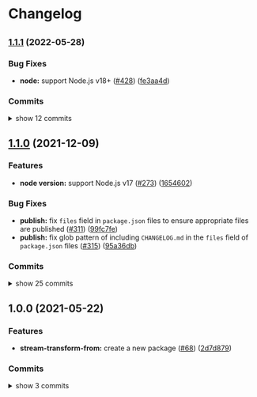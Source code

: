 # Changelog


## <span style="font-size:smaller">[1.1.1](https://www.github.com/sounisi5011/npm-packages/compare/stream-transform-from-v1.1.0...stream-transform-from-v1.1.1) (2022-05-28)</span>

### Bug Fixes

* **node:** support Node.js v18+ ([#428](https://www.github.com/sounisi5011/npm-packages/issues/428)) ([fe3aa4d](https://www.github.com/sounisi5011/npm-packages/commit/fe3aa4dc2b3830a3be20f979c79100298f4a8dc1))

### Commits

<details><summary>show 12 commits</summary>

* [`fe3aa4d`](https://www.github.com/sounisi5011/npm-packages/commit/fe3aa4dc2b3830a3be20f979c79100298f4a8dc1) fix(node): support Node.js v18+ ([#428](https://www.github.com/sounisi5011/npm-packages/issues/428))
* [`aa545ea`](https://www.github.com/sounisi5011/npm-packages/commit/aa545ea26f333c5fd2cbb0ad87a0bd4843754011) chore(deps): update test packages to v28 (major) ([#409](https://www.github.com/sounisi5011/npm-packages/issues/409))
* [`ad31b57`](https://www.github.com/sounisi5011/npm-packages/commit/ad31b578c35135d4ce27339e5508b0c348e0ad65) chore(deps): update dependency tsd to v0.20.0 ([#391](https://www.github.com/sounisi5011/npm-packages/issues/391))
* [`810a671`](https://www.github.com/sounisi5011/npm-packages/commit/810a67174b1b4b1a5da2b494a7b5672af8304aaa) chore(repo): support `exports` field in `package.json` ([#405](https://www.github.com/sounisi5011/npm-packages/issues/405))
* [`36f404d`](https://www.github.com/sounisi5011/npm-packages/commit/36f404d3cbc95a5f185b9bd950d3cd9bec43b4f1) chore(deps): update dependency typescript to v4.7.2 ([#394](https://www.github.com/sounisi5011/npm-packages/issues/394))
* [`2ac9051`](https://www.github.com/sounisi5011/npm-packages/commit/2ac90519a513eee5aa0512dc23c85d5d1d74c5e2) chore(deps): update dependency @types/node to v12.20.52 ([#376](https://www.github.com/sounisi5011/npm-packages/issues/376))
* [`70d79ca`](https://www.github.com/sounisi5011/npm-packages/commit/70d79ca740e38b1881099f65c29bdc1bc7e87c14) chore(deps): update test packages ([#375](https://www.github.com/sounisi5011/npm-packages/issues/375))
* [`8877bcc`](https://www.github.com/sounisi5011/npm-packages/commit/8877bcc0b8f753e7a9eea770cd40f571a2614efa) chore(deps): update test packages ([#345](https://www.github.com/sounisi5011/npm-packages/issues/345))
* [`534a5ca`](https://www.github.com/sounisi5011/npm-packages/commit/534a5cac91c8080b2fa757c44e40396159ae48bb) chore(deps): update dependency tsd to v0.19.1 ([#343](https://www.github.com/sounisi5011/npm-packages/issues/343))
* [`052d18e`](https://www.github.com/sounisi5011/npm-packages/commit/052d18e536dd21ee7105d4e3e96edd026591d7c8) chore(deps): update dependency @types/node to v12.20.41 ([#339](https://www.github.com/sounisi5011/npm-packages/issues/339))
* [`fae5414`](https://www.github.com/sounisi5011/npm-packages/commit/fae541487534c51fa7b8487ba89029355a8e0e06) chore(deps): update test packages ([#326](https://www.github.com/sounisi5011/npm-packages/issues/326))
* [`a3864e0`](https://www.github.com/sounisi5011/npm-packages/commit/a3864e00b975f1e7a33bc4e3f125b2686bb6f81e) chore(deps): update dependency typescript to v4.5.4 ([#324](https://www.github.com/sounisi5011/npm-packages/issues/324))

</details>


## [1.1.0](https://www.github.com/sounisi5011/npm-packages/compare/stream-transform-from-v1.0.0...stream-transform-from-v1.1.0) (2021-12-09)

### Features

* **node version:** support Node.js v17 ([#273](https://www.github.com/sounisi5011/npm-packages/issues/273)) ([1654602](https://www.github.com/sounisi5011/npm-packages/commit/1654602f39c434a9a72bb996a3dfd3d454c13e2f))

### Bug Fixes

* **publish:** fix `files` field in `package.json` files to ensure appropriate files are published ([#311](https://www.github.com/sounisi5011/npm-packages/issues/311)) ([99fc7fe](https://www.github.com/sounisi5011/npm-packages/commit/99fc7fe66eb180b7aeeaa10b60951b3767cbae3c))
* **publish:** fix glob pattern of including `CHANGELOG.md` in the `files` field of `package.json` files ([#315](https://www.github.com/sounisi5011/npm-packages/issues/315)) ([95a36db](https://www.github.com/sounisi5011/npm-packages/commit/95a36db45185784b37cdbf3843746b3e808d67b3))

### Commits

<details><summary>show 25 commits</summary>

* [`95a36db`](https://www.github.com/sounisi5011/npm-packages/commit/95a36db45185784b37cdbf3843746b3e808d67b3) fix(publish): fix glob pattern of including `CHANGELOG.md` in the `files` field of `package.json` files ([#315](https://www.github.com/sounisi5011/npm-packages/issues/315))
* [`99fc7fe`](https://www.github.com/sounisi5011/npm-packages/commit/99fc7fe66eb180b7aeeaa10b60951b3767cbae3c) fix(publish): fix `files` field in `package.json` files to ensure appropriate files are published ([#311](https://www.github.com/sounisi5011/npm-packages/issues/311))
* [`b84232b`](https://www.github.com/sounisi5011/npm-packages/commit/b84232b2183bc425ed7815ebd6f556b3f3c4e41d) chore(deps): update dependency ts-jest to v27.1.1 ([#307](https://www.github.com/sounisi5011/npm-packages/issues/307))
* [`82d8639`](https://www.github.com/sounisi5011/npm-packages/commit/82d8639c18fbd0c0a1d072ebf80bd802aa729933) chore(deps): update dependency ts-jest to v27.1.0 ([#302](https://www.github.com/sounisi5011/npm-packages/issues/302))
* [`2b6090c`](https://www.github.com/sounisi5011/npm-packages/commit/2b6090c91e9f4675bd9869dae0f3bcac9e4eb487) chore(deps): update dependency jest to v27.4.3 ([#284](https://www.github.com/sounisi5011/npm-packages/issues/284))
* [`573d015`](https://www.github.com/sounisi5011/npm-packages/commit/573d0159f0e87f7120e0ce8ce0d192521caa5d0b) chore(stream-transform-from): enable the `exactOptionalPropertyTypes` option ([#281](https://www.github.com/sounisi5011/npm-packages/issues/281))
* [`1654602`](https://www.github.com/sounisi5011/npm-packages/commit/1654602f39c434a9a72bb996a3dfd3d454c13e2f) feat(node version): support Node.js v17 ([#273](https://www.github.com/sounisi5011/npm-packages/issues/273))
* [`bd56af3`](https://www.github.com/sounisi5011/npm-packages/commit/bd56af30d33a7aaeffd904c4101518da819f7ef8) chore(deps): update dependency typescript to v4.5.2 ([#267](https://www.github.com/sounisi5011/npm-packages/issues/267))
* [`16d5207`](https://www.github.com/sounisi5011/npm-packages/commit/16d5207ba89be394dafb4160d6b69892152ec687) chore(deps): update dependency tsd to v0.19.0 ([#268](https://www.github.com/sounisi5011/npm-packages/issues/268))
* [`13c58d0`](https://www.github.com/sounisi5011/npm-packages/commit/13c58d0cfc891160e679890edb894c252ffdfbc9) chore(deps): update dependency @types/jest to v27.0.3 ([#269](https://www.github.com/sounisi5011/npm-packages/issues/269))
* [`3d30444`](https://www.github.com/sounisi5011/npm-packages/commit/3d30444c7e8ee0b592fd3e52f73bfd2e83410313) chore(deps): update dependency typescript to v4.4.4 ([#234](https://www.github.com/sounisi5011/npm-packages/issues/234))
* [`e3ce2bd`](https://www.github.com/sounisi5011/npm-packages/commit/e3ce2bd730155e4bd900a88e0749d009fc35206a) chore(deps): update dependency tsd to v0.18.0 ([#232](https://www.github.com/sounisi5011/npm-packages/issues/232))
* [`81728c6`](https://www.github.com/sounisi5011/npm-packages/commit/81728c6ac330ef8ff70c172cc38ff384c94de9d1) chore(deps): update dependency @types/jest to v27 ([#216](https://www.github.com/sounisi5011/npm-packages/issues/216))
* [`05a3468`](https://www.github.com/sounisi5011/npm-packages/commit/05a3468ddf952a43efa9e7bc5380dac66a521efa) chore(deps): update test packages ([#210](https://www.github.com/sounisi5011/npm-packages/issues/210))
* [`cfc9a3f`](https://www.github.com/sounisi5011/npm-packages/commit/cfc9a3f8500d8bc982613f3cd4e8181de49f3287) build(npm-scripts): use ultra-runner to enable caching in builds ([#202](https://www.github.com/sounisi5011/npm-packages/issues/202))
* [`204a644`](https://www.github.com/sounisi5011/npm-packages/commit/204a644ee8890b47abc35b85de745018a4f64e70) chore(deps): update dependency @types/jest to v26.0.24 ([#195](https://www.github.com/sounisi5011/npm-packages/issues/195))
* [`e35e937`](https://www.github.com/sounisi5011/npm-packages/commit/e35e9373a30e46bd14085038ce6684d630ac583a) chore(deps): move the dependencies defined in the project root to within each submodule ([#200](https://www.github.com/sounisi5011/npm-packages/issues/200))
* [`ab068c2`](https://www.github.com/sounisi5011/npm-packages/commit/ab068c217badd8cedb416e982e9d8c52eb894620) chore(deps): change the version range of @sounisi5011/run-if-supported package to `workspace:` range protocol ([#171](https://www.github.com/sounisi5011/npm-packages/issues/171))
* [`ef0b0a2`](https://www.github.com/sounisi5011/npm-packages/commit/ef0b0a24a5170e1e69284581b3edf0cd107e0a97) chore(deps): update dependency tsd to v0.17.0 ([#125](https://www.github.com/sounisi5011/npm-packages/issues/125))
* [`d9ae618`](https://www.github.com/sounisi5011/npm-packages/commit/d9ae6185db87f2e0fa220e40354d566246debe95) chore(deps): update dependency @sounisi5011/run-if-supported to v1.0.1 ([#115](https://www.github.com/sounisi5011/npm-packages/issues/115))
* [`8fc1154`](https://www.github.com/sounisi5011/npm-packages/commit/8fc11548302ad7daf688ec4e325740b5994f2846) chore(deps): update dependency tsd to v0.16.0 ([#111](https://www.github.com/sounisi5011/npm-packages/issues/111))
* [`64c608b`](https://www.github.com/sounisi5011/npm-packages/commit/64c608b59aea94e996e0fbfd0e541e9249d44900) ci(publish): auto convert `README.md` when publishing ([#107](https://www.github.com/sounisi5011/npm-packages/issues/107))
* [`b39315f`](https://www.github.com/sounisi5011/npm-packages/commit/b39315f28efc88512966411183c890ceff3ee6cc) docs: auto update badges included in `README.md` ([#106](https://www.github.com/sounisi5011/npm-packages/issues/106))
* [`f6ac3e1`](https://www.github.com/sounisi5011/npm-packages/commit/f6ac3e1814a68f7490d6920b2ea23edc2a5cfe93) chore: remove `@sounisi5011/scripts--run-if-supported-node` ([#85](https://www.github.com/sounisi5011/npm-packages/issues/85))
* [`f928a93`](https://www.github.com/sounisi5011/npm-packages/commit/f928a93071e1b1ff92e04a5d317e9e87a8cd3044) docs(stream-transform-from): add keywords to `package.json` ([#77](https://www.github.com/sounisi5011/npm-packages/issues/77))

</details>


## 1.0.0 (2021-05-22)

### Features

* **stream-transform-from:** create a new package ([#68](https://www.github.com/sounisi5011/npm-packages/issues/68)) ([2d7d879](https://www.github.com/sounisi5011/npm-packages/commit/2d7d87958cb794181cc065a9ddb676a7a685c251))

### Commits

<details><summary>show 3 commits</summary>

* [`7230e4e`](https://www.github.com/sounisi5011/npm-packages/commit/7230e4e19cea6ab922eb306fc0e58d6a8f1be4ff) chore(deps): update eslint packages ([#69](https://www.github.com/sounisi5011/npm-packages/issues/69))
* [`d73b305`](https://www.github.com/sounisi5011/npm-packages/commit/d73b3059afe08a1b2d63cb89eef312e58e53b3f7) chore(deps): pin dependency @types/node to 15.6.0 ([#71](https://www.github.com/sounisi5011/npm-packages/issues/71))
* [`2d7d879`](https://www.github.com/sounisi5011/npm-packages/commit/2d7d87958cb794181cc065a9ddb676a7a685c251) feat(stream-transform-from): create a new package ([#68](https://www.github.com/sounisi5011/npm-packages/issues/68))

</details>